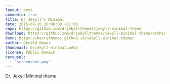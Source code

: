 ```yaml
---
layout: post
comments: true
title: Dr Jekyll's Minimal
date: 2015-08-20 20:00:00 +01:00
repo: https://github.com/drjekyllthemes/jekyll-minimal-theme
download: https://github.com/drjekyllthemes/jekyll-minimal-theme/archive/gh-pages.zip
demo: https://henrythemes.github.io/jekyll-minimal-theme/
author: Gerald Bauer
thumbnail: drjekyll-minimal.webp
license: Public Domain
carousel:
  - 'screenshot.png'
---
```


Dr. Jekyll Minimal theme.

